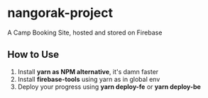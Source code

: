 # nangorak-project

A Camp Booking Site, hosted and stored on Firebase

## How to Use

1. Install **yarn as NPM alternative**, it's damn faster
2. Install **firebase-tools** using yarn as in global env
3. Deploy your progress using **yarn deploy-fe** or **yarn deploy-be**